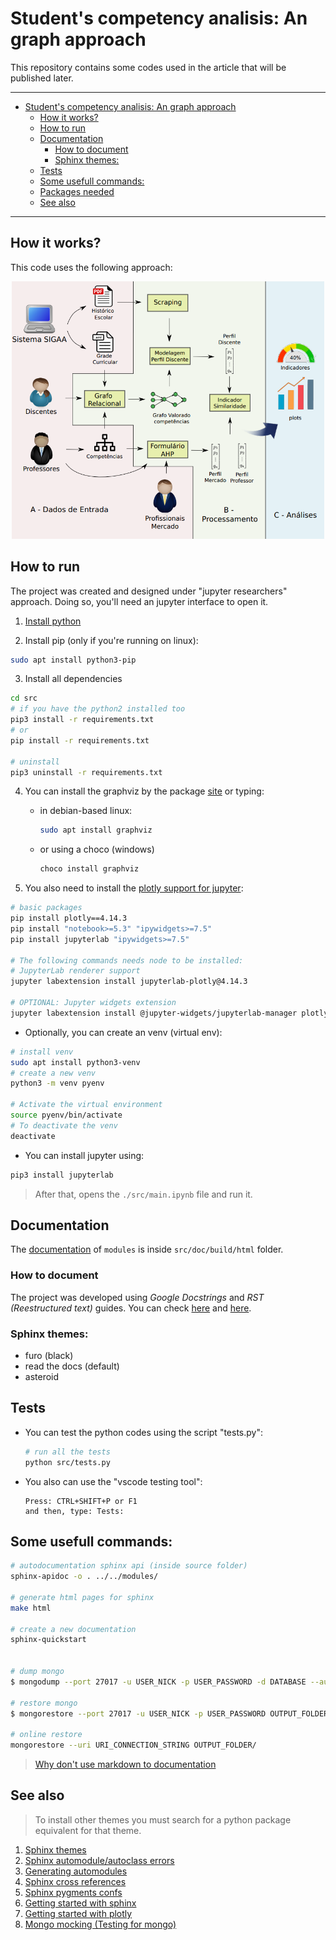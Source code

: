 # Student's competency analisis: An graph approach

This repository contains some codes used in the article that will be published later.

---

- [Student's competency analisis: An graph approach](#students-competency-analisis-an-graph-approach)
  - [How it works?](#how-it-works)
  - [How to run](#how-to-run)
  - [Documentation](#documentation)
    - [How to document](#how-to-document)
    - [Sphinx themes:](#sphinx-themes)
  - [Tests](#tests)
  - [Some usefull commands:](#some-usefull-commands)
  - [Packages needed](#packages-needed)
  - [See also](#see-also)

---

## How it works?

This code uses the following approach:

<p align="center">
  <img
    src="assets/project_workflow.png"
    width="500px"
    alt="Image #1"/>
</p>



## How to run

The project was created and designed under "jupyter researchers" approach. Doing so, you'll need an jupyter
interface to open it.

1. [Install python](https://www.python.org/downloads/)

2. Install pip (only if you're running on linux):

  ```bash
  sudo apt install python3-pip
  ```

3. Install all dependencies

  ```bash
  cd src
  # if you have the python2 installed too
  pip3 install -r requirements.txt
  # or
  pip install -r requirements.txt

  # uninstall
  pip3 uninstall -r requirements.txt
  ```

4. You can install the graphviz by the package [site](https://graphviz.org/download/) or typing:
    - in debian-based linux:

      ```bash
      sudo apt install graphviz
      ```

    - or using a choco (windows)

      ```bash
      choco install graphviz
      ```
5. You also need to install the [plotly support for jupyter][7]:

```bash
# basic packages
pip install plotly==4.14.3
pip install "notebook>=5.3" "ipywidgets>=7.5"
pip install jupyterlab "ipywidgets>=7.5"

# The following commands needs node to be installed:
# JupyterLab renderer support
jupyter labextension install jupyterlab-plotly@4.14.3

# OPTIONAL: Jupyter widgets extension
jupyter labextension install @jupyter-widgets/jupyterlab-manager plotlywidget@4.14.3
```


* Optionally, you can create an venv (virtual env):

```bash
# install venv
sudo apt install python3-venv
# create a new venv
python3 -m venv pyenv

# Activate the virtual environment
source pyenv/bin/activate
# To deactivate the venv
deactivate
```

* You can install jupyter using:
```bash
pip3 install jupyterlab
```

> After that, opens the `./src/main.ipynb` file and run it.


## Documentation

The [documentation](src/doc/build/html/index.html) of `modules` is inside `src/doc/build/html` folder.

### How to document

The project was developed using _Google Docstrings_ and _RST (Reestructured text)_ guides.
You can check [here](https://www.google.com/search?q=google+documentation+python&oq=google+pydocumention+&aqs=chrome.1.69i57j0i13l9.8494j0j4&sourceid=chrome&ie=UTF-8) and
[here](https://www.sphinx-doc.org/en/master/usage/restructuredtext/index.html).

### Sphinx themes:

- furo (black)
- read the docs (default)
- asteroid

## Tests

- You can test the python codes using the script "tests.py":

  ```bash
  # run all the tests
  python src/tests.py
  ```

- You also can use the "vscode testing tool":
  ```raw
  Press: CTRL+SHIFT+P or F1
  and then, type: Tests:
  ```

## Some usefull commands:

```bash
# autodocumentation sphinx api (inside source folder)
sphinx-apidoc -o . ../../modules/

# generate html pages for sphinx
make html

# create a new documentation
sphinx-quickstart


# dump mongo
$ mongodump --port 27017 -u USER_NICK -p USER_PASSWORD -d DATABASE --authenticationDatabase admin -o OUTPUT_FOLDER

# restore mongo
$ mongorestore --port 27017 -u USER_NICK -p USER_PASSWORD OUTPUT_FOLDER/

# online restore
mongorestore --uri URI_CONNECTION_STRING OUTPUT_FOLDER/
```

> [Why don't use markdown to documentation](https://www.ericholscher.com/blog/2016/mar/15/dont-use-markdown-for-technical-docs/)


## See also

> To install other themes you must search for a python package equivalent for that theme.

1. [Sphinx themes][1]
2. [Sphinx automodule/autoclass errors][2]
3. [Generating automodules][3]
4. [Sphinx cross references][4]
5. [Sphinx pygments confs][5]
6. [Getting started with sphinx][6]
7. [Getting started with plotly][7]
8. [Mongo mocking (Testing for mongo)][8]

<!-- Links -->

[1]: https://sphinx-themes.org/
[2]: https://stackoverflow.com/questions/13516404/sphinx-error-unknown-directive-type-automodule-or-autoclass
[3]: https://www.youtube.com/watch?v=b4iFyrLQQh4&ab_channel=avcourt
[4]: https://stackoverflow.com/questions/34533346/incorrect-cross-reference-syntax-gives-confusing-undefined-label-warning
[5]: https://www.sphinx-doc.org/en/master/usage/configuration.html#confval-pygments_style
[6]: https://docs.readthedocs.io/en/stable/intro/getting-started-with-sphinx.html
[7]: https://plotly.com/python/getting-started/
[8]: https://github.com/mongomock/mongomock/blob/develop/tests/test__mongomock.py
